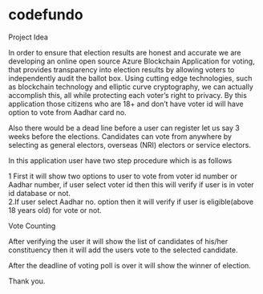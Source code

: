 # codefundo


Project Idea

   In order to ensure that election results are honest and accurate we are developing an online open source Azure Blockchain Application   for voting, that provides transparency into election results by allowing voters to independently audit the ballot box. Using cutting edge  technologies, such as blockchain technology and elliptic curve cryptography,  we can actually accomplish this, all while protecting each voter’s right to privacy.
   By this application those citizens who are 18+ and don’t have voter id will have option to vote from Aadhar card no.
   
   Also there would be a dead line before a user can register let us say 3 weeks before the elections. Candidates can vote from anywhere by selecting as general electors, overseas (NRI) electors or service electors.


  In this application user have two step procedure which is as follows 

1  First it will show two options to user to vote from voter id number or Aadhar number, if user select voter id
    then  this will verify if user is in voter id database or not.  
 2.If user select Aadhar no. option then it will verify if user is eligible(above 18 years old) for vote or not.


Vote Counting
  
   After verifying the user it will show the list of candidates of his/her constituency then it will add the users vote to the selected candidate.

After the deadline of voting poll is over it will show the winner of election. 

Thank you.
